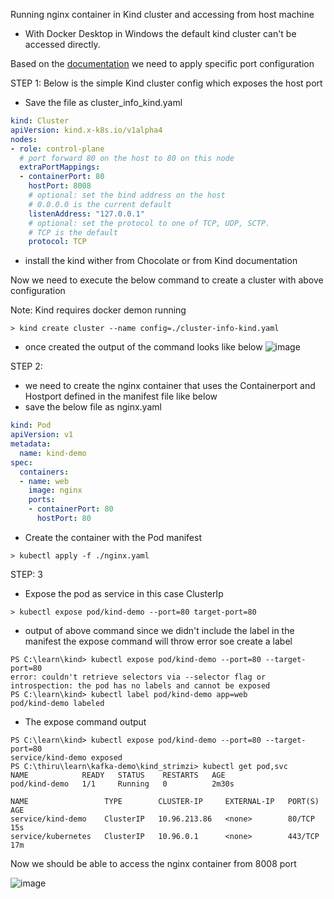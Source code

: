 Running nginx container in Kind cluster and accessing from host machine

- With Docker Desktop in Windows the default kind cluster can't be accessed directly.

Based on the [documentation](https://kind.sigs.k8s.io/docs/user/configuration/#extra-port-mappings) we need to apply specific port configuration 

STEP 1: 
Below is the simple Kind cluster config which exposes the host port 

- Save the file as cluster_info_kind.yaml
```yaml
kind: Cluster
apiVersion: kind.x-k8s.io/v1alpha4
nodes:
- role: control-plane
  # port forward 80 on the host to 80 on this node
  extraPortMappings:
  - containerPort: 80
    hostPort: 8008
    # optional: set the bind address on the host
    # 0.0.0.0 is the current default
    listenAddress: "127.0.0.1"
    # optional: set the protocol to one of TCP, UDP, SCTP.
    # TCP is the default
    protocol: TCP
```

- install the kind wither from Chocolate or from Kind documentation

Now we need to execute the below command to create a cluster with above configuration

Note: Kind requires docker demon running 

```
> kind create cluster --name config=./cluster-info-kind.yaml
```
- once created the output of the command looks like below
![image](https://user-images.githubusercontent.com/6425536/199400230-f65e22a1-f65a-46cc-92f9-b7bf10201d58.png)

STEP 2:
- we need to create the nginx container that uses the Containerport and Hostport defined in the manifest file like below
- save the below file as nginx.yaml
```yaml
kind: Pod
apiVersion: v1
metadata:
  name: kind-demo
spec:
  containers:
  - name: web
    image: nginx
    ports:
    - containerPort: 80
      hostPort: 80
```

- Create the container with the Pod manifest

```
> kubectl apply -f ./nginx.yaml
```

STEP: 3
- Expose the pod as service in this case ClusterIp

```
> kubectl expose pod/kind-demo --port=80 target-port=80
```
- output of above command since we didn't include the label in the manifest the expose command will throw error soe create a label
```
PS C:\learn\kind> kubectl expose pod/kind-demo --port=80 --target-port=80
error: couldn't retrieve selectors via --selector flag or introspection: the pod has no labels and cannot be exposed
PS C:\learn\kind> kubectl label pod/kind-demo app=web
pod/kind-demo labeled
```
- The expose command output 

```
PS C:\learn\kind> kubectl expose pod/kind-demo --port=80 --target-port=80
service/kind-demo exposed
PS C:\thiru\learn\kafka-demo\kind_strimzi> kubectl get pod,svc
NAME            READY   STATUS    RESTARTS   AGE
pod/kind-demo   1/1     Running   0          2m30s

NAME                 TYPE        CLUSTER-IP     EXTERNAL-IP   PORT(S)   AGE
service/kind-demo    ClusterIP   10.96.213.86   <none>        80/TCP    15s
service/kubernetes   ClusterIP   10.96.0.1      <none>        443/TCP   17m
```

Now we should be able to access the nginx container from 8008 port 

![image](https://user-images.githubusercontent.com/6425536/199401277-6ab2bb24-8f5e-45ec-9b82-ff47b4af281d.png)
